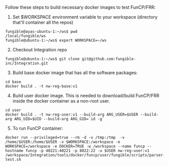 
Follow these steps to build necessary docker images to test FunCP/FRR:

1. Set $WORKSPACE environment variable to your workspace (directory that'll container all the repos)

```
fungible@ayas-ubuntu-1:~/ws$ pwd
/local/fungible/ws
fungible@ubuntu-1:~/ws$ export WORKSPACE=~/ws
```

2. Checkout Integration repo

```
fungible@ubuntu-1:~/ws$ git clone git@github.com:fungible-inc/Integration.git
```

3. Build base docker image that has all the software packages:

```
cd base
docker build . -t nw-reg-base:v1
```

4. Build user docker image. This is needed to download/build FunCP/FRR inside the docker container as a non-root user.

```
cd user
docker build . -t nw-reg-user:v1 --build-arg ARG_USER=$USER --build-arg ARG_UID=$UID --build-arg ARG_GID=`id -g`
```


5. To run FunCP container:

```
docker run --privileged=true --rm -d -v /tmp:/tmp  -v /home/$USER:/home/$USER -v $WORKSPACE:/workspace -e WORKSPACE=/workspace -e DOCKER=TRUE -w /workspace --name funcp --hostname funcp -p 40221:40221 -p 8022:22 -u $USER nw-reg-user:v1 /workspace/Integration/tools/docker/funcp/user/fungible/scripts/parser-test.sh
```

